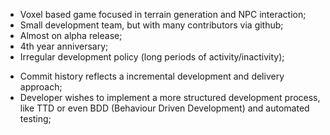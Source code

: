 <!---
	Describe project selected
-->

- Voxel based game focused in terrain generation and NPC interaction;
- Small development team, but with many contributors via github;
- Almost on alpha release;
- 4th year anniversary;
- Irregular development policy (long periods of activity/inactivity);


<!---
	Analyse development process used
-->

- Commit history reflects a incremental development and delivery approach;
- Developer wishes to implement a more structured development process, like TTD or even BDD (Behaviour Driven Development) and automated testing;